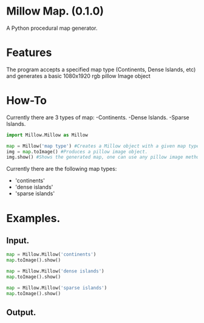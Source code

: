 # Millow Map. (0.1.0)
A Python procedural map generator. 

# Features
The program accepts a specified map type (Continents, Dense Islands, etc) and generates a basic 1080x1920 rgb pillow Image object

# How-To
Currently there are 3 types of map:
-Continents.
-Dense Islands.
-Sparse Islands.

```python
import Millow.Millow as Millow

map = Millow('map type') #Creates a Millow object with a given map type.
img = map.toImage() #Produces a pillow image object.
img.show() #Shows the generated map, one can use any pillow image methods on img. 
```

Currently there are the following map types:
- 'continents'
- 'dense islands'
- 'sparse islands'

# Examples.

## Input.
```python
map = Millow.Millow('continents')
map.toImage().show()

map = Millow.Millow('dense islands')
map.toImage().show()

map = Millow.Millow('sparse islands')
map.toImage().show()
```
## Output.



